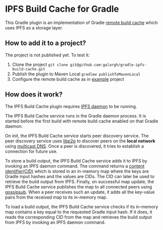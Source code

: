 # IPFS Build Cache for Gradle

This Gradle plugin is an implementation of Gradle [remote build cache](https://docs.gradle.org/current/userguide/build_cache.html) which uses IPFS as a storage layer.

## How to add it to a project?

The project is not published yet. To test it:
1. Clone the project `git clone git@github.com:galargh/gradle-ipfs-build-cache.git`
2. Publish the plugin to Maven Local `gradlew publishToMavenLocal`
3. Configure the remote build cache as in [example](example/settings.gradle.kts) project

## How does it work?

The IPFS Build Cache plugin requires [IPFS daemon](https://docs.ipfs.io/how-to/command-line-quick-start/#take-your-node-online) to be running.

The IPFS Build Cache service runs in the Gradle daemon process. It is started before the first build with remote build cache enabled on that Gradle daemon.

On init, the IPFS Build Cache service starts peer discovery service. The peer discovery service uses [libp2p](https://github.com/libp2p/jvm-libp2p) to discover peers on the **local network** using [multicast DNS](https://github.com/libp2p/specs/blob/master/discovery/mdns.md). Once a peer is discovered, it tries to establish a connection for future use.

To store a build output, the IPFS Build Cache service adds it to IPFS by invoking an IPFS daemon command. The command returns a [content identifier(CID)](https://docs.ipfs.io/concepts/content-addressing/) which is stored in an in-memory map where the keys are Gradle input hashes and the values are CIDs. The CID can later be used to retrieve the build output from IPFS. Finally, on successful map update, the IPFS Build Cache service publishes the map to all connected peers using [gossipsub](https://github.com/libp2p/specs/blob/master/pubsub/gossipsub/gossipsub-v1.1.md). When a peer receives such an update, it adds all the key-value pairs from the received map to its in-memory map.

To load a build output, the IPFS Build Cache service checks if its in-memory map contains a key equal to the requested Gradle input hash. If it does, it reads the corresponding CID from the map and retrieves the build output from IPFS by invoking an IPFS daemon command.
